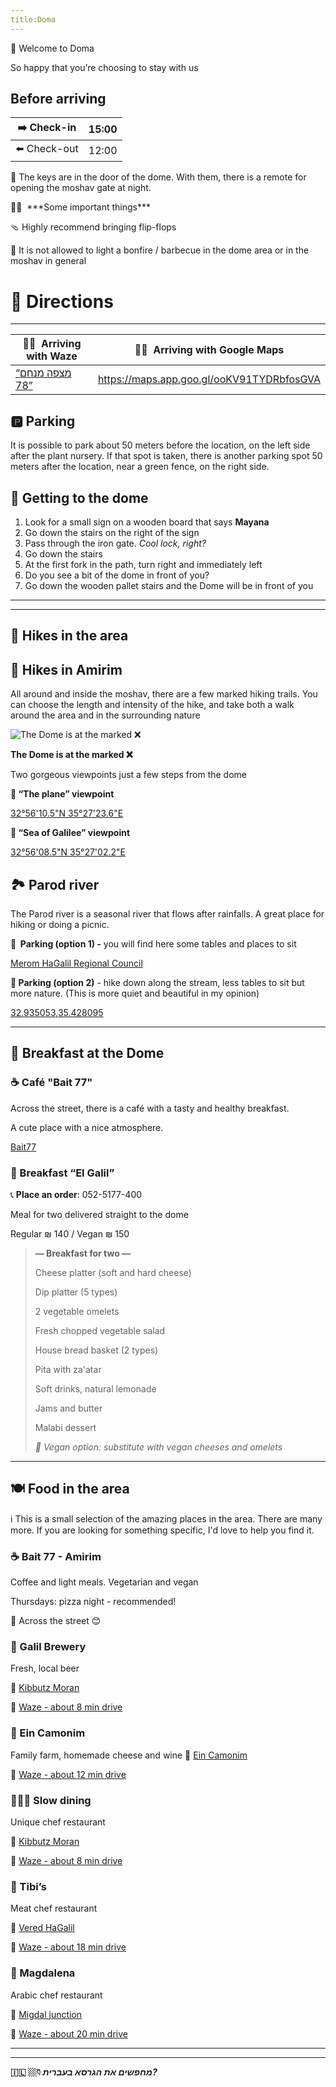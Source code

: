 ```yaml
---
title:Doma
---
```


<aside>
🍃 Welcome to Doma

So happy that you’re choosing to stay with us

</aside>

## Before arriving

| ➡️ Check-in  | 15:00 |
| --- | --- |
| ⬅️ Check-out  | 12:00 |

 🔑 The keys are in the door of the dome. With them, there is a remote for opening the moshav gate at night.

<aside>
☝🏻  ***Some important things***

🩴 Highly recommend bringing flip-flops

🚫 It is not allowed to light a bonfire / barbecue in the dome area or in the moshav in general

</aside>

# 👣 Directions

---

| **📍🚙  Arriving with Waze** | **📍🚗  Arriving with Google Maps** |
| --- | --- |
| [“מצפה מנחם 78”](https://waze.com/ul/hsvc5qu02p)  | https://maps.app.goo.gl/ooKV91TYDRbfosGVA |

## 🅿️ Parking

It is possible to park about 50 meters before the location, on the left side after the plant nursery. If that spot is taken, there is another parking spot 50 meters after the location, near a green fence, on the right side.

## 👣 Getting to the dome

1. Look for a small sign on a wooden board that says **Mayana**
2. Go down the stairs on the right of the sign
3. Pass through the iron gate. *Cool lock, right?*
4. Go down the stairs
5. At the first fork in the path, turn right and immediately left
6. Do you see a bit of the dome in front of you?
7. Go down the wooden pallet stairs and the Dome will be in front of you

---

---

## 🧭 Hikes in the area

## 👟 Hikes in Amirim

All around and inside the moshav, there are a few marked hiking trails. You can choose the length and intensity of the hike, and take both a walk around the area and in the surrounding nature

![**The Dome is at the marked ❌**](Doma%2019ccc0815be84f789ff2804f68c27570/51dfe158-1757-458b-9f86-4afa55b5a077.png)

**The Dome is at the marked ❌**

Two gorgeous viewpoints just a few steps from the dome

**📍 “The plane” viewpoint**

[32°56'10.5"N 35°27'23.6"E](https://maps.app.goo.gl/kqu4wME83BgSszhG9)

**📍 “Sea of Galilee” viewpoint** 

[32°56'08.5"N 35°27'02.2"E](https://maps.app.goo.gl/wderLK5owyMSmH9J8)

## 🏞️ Parod river

The Parod river is a seasonal river that flows after rainfalls. A great place for hiking or doing a picnic.

 **📍  Parking (option 1) -** you will find here some tables and places to sit

[Merom HaGalil Regional Council](https://maps.app.goo.gl/dF7XCoVRbsHwodo37)

 **📍 Parking (option 2)** - hike down along the stream, less tables to sit but more nature. (This is more quiet and beautiful in my opinion)

[32.935053,35.428095](https://maps.app.goo.gl/VWhTA16kPhNJYoK5A)

---

## 🥑 Breakfast at the Dome

### ☕️ Café "Bait 77"

Across the street, there is a café with a tasty and healthy breakfast. 

A cute place with a nice atmosphere.

[Bait77](https://maps.app.goo.gl/rzjY5hUCj5Fu1n9x6)

### 🍳 Breakfast “El Galil”

📞 **Place an order**: 052-5177-400

Meal for two delivered straight to the dome

Regular ₪ 140 / Vegan ₪ 150

> **— Breakfast for two —**
> 
> 
> Cheese platter (soft and hard cheese)
> 
> Dip platter (5 types)
> 
> 2 vegetable omelets
> 
> Fresh chopped vegetable salad
> 
> House bread basket (2 types)
> 
> Pita with za'atar
> 
> Soft drinks, natural lemonade
> 
> Jams and butter
> 
> Malabi dessert
> 
> *🌱 Vegan option: substitute with vegan cheeses and omelets* 
> 

---

## 🍽️ Food in the area

<aside>
ℹ️ This is a small selection of the amazing places in the area. There are many more.
If you are looking for something specific, I'd love to help you find it.

</aside>

### **☕️ Bait 77 - Amirim**

Coffee and light meals. Vegetarian and vegan

Thursdays: pizza night - recommended!

📍 Across the street 😊

### 🍺 Galil Brewery

Fresh, local beer

📍 [Kibbutz Moran](https://www.google.com/maps/place/galil+brewery-%D7%9E%D7%91%D7%A9%D7%9C%D7%AA+%D7%94%D7%92%D7%9C%D7%99%D7%9C-BEREZ%E2%80%AD/@32.9198905,35.3930311,17z/data=!3m1!4b1!4m6!3m5!1s0x151c3a9c73f0113f:0x8ecffd01abc4ece3!8m2!3d32.919886!4d35.395606!16s%2Fg%2F11bcfbjsp6?entry=tts&g_ep=EgoyMDI0MDcwMS4wKgBIAVAD)

🚙 [Waze - about 8 min drive](https://waze.com/ul/hsvc5m2yk1) 

### 🐐 Ein Camonim

Family farm, homemade cheese and wine
📍 [Ein Camonim](https://maps.app.goo.gl/NJezymCWEfxaU2Ni8)

🚙 [Waze - about 12 min drive](https://waze.com/ul/hsvc5q0z94)

### 👨🏻‍🍳 Slow dining

Unique chef restaurant

📍 [Kibbutz Moran](https://maps.app.goo.gl/7tJtef1XN9zpCKP88)

🚙 [Waze - about 8 min drive](https://waze.com/ul/hsvc5m2ykg) 

### 🥩 Tibi’s

Meat chef restaurant

📍 [Vered HaGalil](https://maps.app.goo.gl/KJrq3nWmwXBqxMgD7) 

🚙 [Waze - about 18 min drive](http://waze.to/li/hsvc70ynfg) 

### 🥘 Magdalena

Arabic chef restaurant

📍 [Migdal junction](https://maps.app.goo.gl/WNhWdmBc5d81HhRn9) 

🚙 [Waze - about 20 min drive](https://waze.to/li/hsvc6b05y1) 

[](https://mail.google.com/mail/u/0?ui=2&ik=9c0f51dbc3&attid=0.1&permmsgid=msg-a:r-3642408341248780931&th=190719efb9db52a6&view=fimg&fur=ip&sz=s0-l75-ft&attbid=ANGjdJ--u-Jpi06SFTJjQ3AYJdFT8J3ImPwEDauhSFY68VGWCZCZDNOD3YgI_yzWlzEi4g-asWT9Q8wqknKLkHZIHzAAZiHuE2dLgB47IvVYo8GGoqCkYGigfmdj1dw&disp=emb&realattid=ii_190719c084a87301621)

---

---

**🇮🇱 👇🏼 *מחפשים את הגרסא בעברית?***
